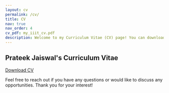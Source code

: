 ```yaml
---
layout: cv
permalink: /cv/
title: CV
nav: true
nav_order: 4
cv_pdf: my_iiit_cv.pdf
description: Welcome to my Curriculum Vitae (CV) page! You can download my CV from <a href=https://pjswall.github.io/assets/pdf/my_iiit_cv.pdf>here</a>. 
---
```


## Prateek Jaiswal's Curriculum Vitae

[Download CV](my_iiit_cv.pdf)

Feel free to reach out if you have any questions or would like to discuss any opportunities. Thank you for your interest!
